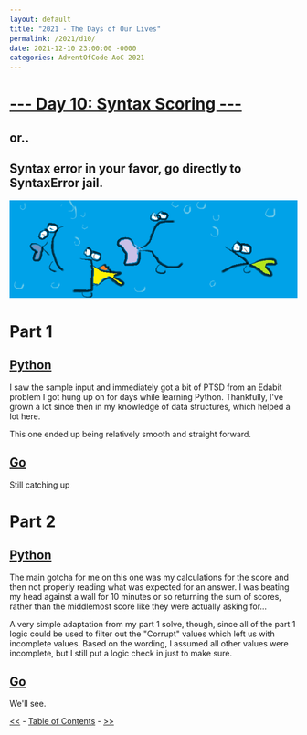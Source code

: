 ```yaml
---
layout: default
title: "2021 - The Days of Our Lives"
permalink: /2021/d10/
date: 2021-12-10 23:00:00 -0000
categories: AdventOfCode AoC 2021
---
```

# [--- Day 10: Syntax Scoring ---](https://adventofcode.com/2021/day/10)
## or..
## Syntax error in your favor, go directly to SyntaxError jail.
![one art please](/docs/assets/img/curlybrace.png)
# Part 1

## [Python](https://github.com/aaronlael/AoC-2021/blob/master/AoC_2021_D10P1.py)

I saw the sample input and immediately got a bit of PTSD from an Edabit problem I got hung up on for days while learning Python.  Thankfully, I've grown a lot since then in my knowledge of data structures, which helped a lot here.

This one ended up being relatively smooth and straight forward.

## [Go](https://github.com/aaronlael/AoC-2021-Go/)

Still catching up

# Part 2

## [Python](https://github.com/aaronlael/AoC-2021/blob/master/AoC_2021_D10P2.py)

The main gotcha for me on this one was my calculations for the score and then not properly reading what was expected for an answer.  I was beating my head against a wall for 10 minutes or so returning the sum of scores, rather than the middlemost score like they were actually asking for...

A very simple adaptation from my part 1 solve, though, since all of the part 1 logic could be used to filter out the "Corrupt" values which left us with incomplete values.  Based on the wording, I assumed all other values were incomplete, but I still put a logic check in just to make sure.

## [Go](https://github.com/aaronlael/AoC-2021-Go/)

We'll see.

[<<](AoC_2021_D9.md) - [Table of Contents](AoC_2021.md) - [>>](AoC_2021_D11.md)
